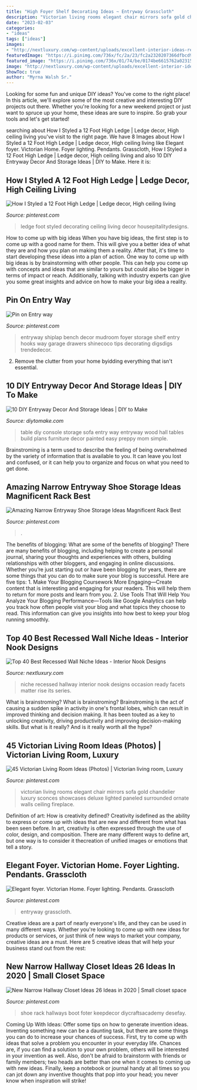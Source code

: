 ```yaml
---
title: "High Foyer Shelf Decorating Ideas ~ Entryway Grasscloth"
description: "Victorian living rooms elegant chair mirrors sofa gold chandelier luxury sconces showcases deluxe lighted paneled surrounded ornate walls ceiling fireplace"
date: "2023-02-03"
categories:
- "ideas"
tags: ["ideas"]
images:
- "http://nextluxury.com/wp-content/uploads/excellent-interior-ideas-recessed-wall-niche-for-hallway.jpg"
featuredImage: "https://i.pinimg.com/736x/fc/2a/23/fc2a2320207366dfbcd9c178bc781944.jpg"
featured_image: "https://i.pinimg.com/736x/01/74/be/0174be6615762a02315d816be22f6177.jpg"
image: "http://nextluxury.com/wp-content/uploads/excellent-interior-ideas-recessed-wall-niche-for-hallway.jpg"
ShowToc: true
author: "Myrna Walsh Sr."
---
```



Looking for some fun and unique DIY ideas? You've come to the right place! In this article, we'll explore some of the most creative and interesting DIY projects out there. Whether you're looking for a new weekend project or just want to spruce up your home, these ideas are sure to inspire. So grab your tools and let's get started!

	

		
searching about How I Styled a 12 Foot High Ledge | Ledge decor, High ceiling living you've visit to the right page. We have 8 Images about How I Styled a 12 Foot High Ledge | Ledge decor, High ceiling living like Elegant foyer. Victorian Home. Foyer lighting. Pendants. Grasscloth, How I Styled a 12 Foot High Ledge | Ledge decor, High ceiling living and also 10 DIY Entryway Decor And Storage Ideas | DIY to Make. Here it is:
		
    
## How I Styled A 12 Foot High Ledge | Ledge Decor, High Ceiling Living

<img loading=lazy src="https://i.pinimg.com/736x/78/f7/af/78f7af65ff39b2571678ef6d7c5f1fc9--building-ideas-foyers.jpg" onerror="this.onerror=null;this.src='https://tse3.mm.bing.net/th?id=OIP.Mf_mrKWD4FGAqVHy8uj2ngHaLW&amp;pid=15.1';" alt="How I Styled a 12 Foot High Ledge | Ledge decor, High ceiling living">

_Source: pinterest.com_

>ledge foot styled decorating ceiling living decor housepitalitydesigns. 

	

How to come up with big ideas
When you have big ideas, the first step is to come up with a good name for them. This will give you a better idea of what they are and how you plan on making them a reality. After that, it's time to start developing these ideas into a plan of action.
One way to come up with big ideas is by brainstorming with other people. This can help you come up with concepts and ideas that are similar to yours but could also be bigger in terms of impact or reach. Additionally, talking with industry experts can give you some great insights and advice on how to make your big idea a reality.

    
## Pin On Entry Way

<img loading=lazy src="https://i.pinimg.com/736x/9d/4b/7d/9d4b7debae16d82c848ad9d6820c7b6e.jpg" onerror="this.onerror=null;this.src='https://tse2.mm.bing.net/th?id=OIP.EUx84E7Q1izV5TV7tQbqiAHaJ3&amp;pid=15.1';" alt="Pin on Entry way">

_Source: pinterest.com_

>entryway shiplap bench decor mudroom foyer storage shelf entry hooks way garage drawers shinecoco tips decorating digsdigs trendedecor. 

	

2. Remove the clutter from your home byidding everything that isn't essential.

    
## 10 DIY Entryway Decor And Storage Ideas | DIY To Make

<img loading=lazy src="http://www.diytomake.com/wp-content/uploads/2015/08/entry-way-table-with-storage-idea.jpg" onerror="this.onerror=null;this.src='https://tse1.mm.bing.net/th?id=OIP.QmuSKsi33z_HveJdi9dDuAHaLD&amp;pid=15.1';" alt="10 DIY Entryway Decor And Storage Ideas | DIY to Make">

_Source: diytomake.com_

>table diy console storage sofa entry way entryway wood hall tables build plans furniture decor painted easy preppy mom simple. 

	

Brainstroming is a term used to describe the feeling of being overwhelmed by the variety of information that is available to you. It can leave you lost and confused, or it can help you to organize and focus on what you need to get done.

    
## Amazing Narrow Entryway Shoe Storage Ideas Magnificent Rack Best

<img loading=lazy src="https://i.pinimg.com/736x/01/74/be/0174be6615762a02315d816be22f6177.jpg" onerror="this.onerror=null;this.src='https://tse3.mm.bing.net/th?id=OIP.FJ4u2_zbOhW2x5dk4kQGXgHaGX&amp;pid=15.1';" alt="Amazing Narrow Entryway Shoe Storage Ideas Magnificent Rack Best">

_Source: pinterest.com_

>. 

	

The benefits of blogging: What are some of the benefits of blogging?
There are many benefits of blogging, including helping to create a personal journal, sharing your thoughts and experiences with others, building relationships with other bloggers, and engaging in online discussions. Whether you’re just starting out or have been blogging for years, there are some things that you can do to make sure your blog is successful. Here are five tips: 1. Make Your Blogging Coursework More Engaging—Create content that is interesting and engaging for your readers. This will help them to return for more posts and learn from you.
2. Use Tools That Will Help You Analyze Your Blogging Performance—Tools like Google Analytics can help you track how often people visit your blog and what topics they choose to read. This information can give you insights into how best to keep your blog running smoothly.


    
## Top 40 Best Recessed Wall Niche Ideas - Interior Nook Designs

<img loading=lazy src="http://nextluxury.com/wp-content/uploads/excellent-interior-ideas-recessed-wall-niche-for-hallway.jpg" onerror="this.onerror=null;this.src='https://tse1.mm.bing.net/th?id=OIP.iDFBGdqBPmmWnGYxHKffwwAAAA&amp;pid=15.1';" alt="Top 40 Best Recessed Wall Niche Ideas - Interior Nook Designs">

_Source: nextluxury.com_

>niche recessed hallway interior nook designs occasion ready facets matter rise its series. 

	

What is brainstroming?
What is brainstroming? Brainstroming is the act of causing a sudden spike in activity in one's frontal lobes, which can result in improved thinking and decision making. It has been touted as a key to unlocking creativity, driving productivity and improving decision-making skills. But what is it really? And is it really worth all the hype?

    
## 45 Victorian Living Room Ideas (Photos) | Victorian Living Room, Luxury

<img loading=lazy src="https://i.pinimg.com/736x/ec/6e/43/ec6e43f15d6733458bd4327a1e1f58cb.jpg" onerror="this.onerror=null;this.src='https://tse4.mm.bing.net/th?id=OIP.O89_lF38KaJcL0fiuHc9hgHaE8&amp;pid=15.1';" alt="45 Victorian Living Room Ideas (Photos) | Victorian living room, Luxury">

_Source: pinterest.com_

>victorian living rooms elegant chair mirrors sofa gold chandelier luxury sconces showcases deluxe lighted paneled surrounded ornate walls ceiling fireplace. 

	

Definition of art: How is creativity defined?
Creativity isdefined as the ability to express or come up with ideas that are new and different from what has been seen before. In art, creativity is often expressed through the use of color, design, and composition. There are many different ways to define art, but one way is to consider it thecreation of unified images or emotions that tell a story.

    
## Elegant Foyer. Victorian Home. Foyer Lighting. Pendants. Grasscloth

<img loading=lazy src="https://i.pinimg.com/736x/fc/2a/23/fc2a2320207366dfbcd9c178bc781944.jpg" onerror="this.onerror=null;this.src='https://tse1.mm.bing.net/th?id=OIP.M0NW5s0K1UhZr3ei7lsc8QHaKY&amp;pid=15.1';" alt="Elegant foyer. Victorian Home. Foyer lighting. Pendants. Grasscloth">

_Source: pinterest.com_

>entryway grasscloth. 

	

Creative ideas are a part of nearly everyone's life, and they can be used in many different ways. Whether you're looking to come up with new ideas for products or services, or just think of new ways to market your company, creative ideas are a must. Here are 5 creative ideas that will help your business stand out from the rest: 

    
## New Narrow Hallway Closet Ideas 26 Ideas In 2020 | Small Closet Space

<img loading=lazy src="https://i.pinimg.com/736x/84/8c/2d/848c2dba20a943dc7d97c2c669b6600f.jpg" onerror="this.onerror=null;this.src='https://tse1.mm.bing.net/th?id=OIP.iTWzsxfLKgJ2RZ1awlnIgAAAAA&amp;pid=15.1';" alt="New Narrow Hallway Closet Ideas 26 Ideas in 2020 | Small closet space">

_Source: pinterest.com_

>shoe rack hallways boot foter keepdecor diycraftsacademy desefay. 

	

Coming Up With Ideas: Offer some tips on how to generate invention ideas.
Inventing something new can be a daunting task, but there are some things you can do to increase your chances of success. First, try to come up with ideas that solve a problem you encounter in your everyday life. Chances are, if you can find a solution to your own problem, others will be interested in your invention as well. Also, don't be afraid to brainstorm with friends or family members; two heads are better than one when it comes to coming up with new ideas. Finally, keep a notebook or journal handy at all times so you can jot down any inventive thoughts that pop into your head; you never know when inspiration will strike!

